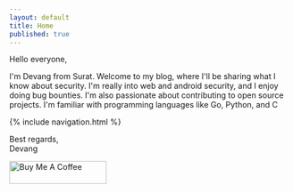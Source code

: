 ```yaml
---
layout: default
title: Home
published: true
---
```


Hello everyone,

I'm Devang from Surat. Welcome to my blog, where I'll be sharing what I know about security. I'm really into web and android security, and I enjoy doing bug bounties. I'm also passionate about contributing to open source projects. I'm familiar with programming languages like Go, Python, and C

{% include navigation.html  %}

Best regards,\
Devang

<a href="https://www.buymeacoffee.com/devangsolankii" target="_blank"><img src="https://cdn.buymeacoffee.com/buttons/default-orange.png" alt="Buy Me A Coffee" height="41" width="174" /></a>

<div class="flex-center">
  <i class="fa fa-github fa-4x icon-3d"></i>
  <i class="fa fa-gitlab fa-4x icon-3d"></i>
  <i class="fa fa-bitbucket fa-4x icon-3d"></i>
  <i class="fa fa-git fa-4x icon-3d"></i>
</div>

<div class="flex-center">
  <i class="fa fa-twitter fa-4x icon-3d"></i>
  <i class="fa fa-facebook fa-4x icon-3d"></i>
  <i class="fa fa-instagram fa-4x icon-3d"></i>
  <i class="fa fa-whatsapp fa-4x icon-3d"></i>
</div>
